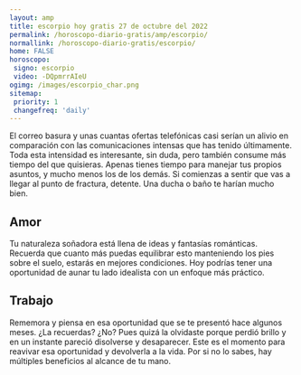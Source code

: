 ```yaml
---
layout: amp
title: escorpio hoy gratis 27 de octubre del 2022 
permalink: /horoscopo-diario-gratis/amp/escorpio/
normallink: /horoscopo-diario-gratis/escorpio/
home: FALSE
horoscopo:
 signo: escorpio
 video: -DQpmrrAIeU
ogimg: /images/escorpio_char.png
sitemap:
 priority: 1
 changefreq: 'daily'
---
```



El correo basura y unas cuantas ofertas telefónicas casi serían un alivio en comparación con las comunicaciones intensas que has tenido últimamente. Toda esta intensidad es interesante, sin duda, pero también consume más tiempo del que quisieras. Apenas tienes tiempo para manejar tus propios asuntos, y mucho menos los de los demás. Si comienzas a sentir que vas a llegar al punto de fractura, detente. Una ducha o baño te harían mucho bien.

## Amor

Tu naturaleza soñadora está llena de ideas y fantasías románticas. Recuerda que cuanto más puedas equilibrar esto manteniendo los pies sobre el suelo, estarás en mejores condiciones. Hoy podrías tener una oportunidad de aunar tu lado idealista con un enfoque más práctico.

## Trabajo

Rememora y piensa en esa oportunidad que se te presentó hace algunos meses. ¿La recuerdas? ¿No? Pues quizá la olvidaste porque perdió brillo y en un instante pareció disolverse y desaparecer. Este es el momento para reavivar esa oportunidad y devolverla a la vida. Por si no lo sabes, hay múltiples beneficios al alcance de tu mano.